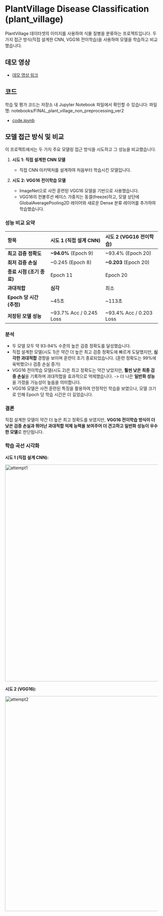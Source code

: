 # PlantVillage Disease Classification (plant_village)

PlantVillage 데이터셋의 이미지를 사용하여 식물 질병을 분류하는 프로젝트입니다. 두 가지 접근 방식(직접 설계한 CNN, VGG16 전이학습)을 사용하여 모델을 학습하고 비교했습니다.

## 데모 영상

* [데모 영상 링크](https://youtu.be/0ZDLq__uQG8)

## 코드

학습 및 평가 코드는 저장소 내 Jupyter Notebook 파일에서 확인할 수 있습니다:
파일명: notebooks/FINAL_plant_village_non_preprocessing_ver2
* [code.ipynb](./notebooks/FINAL_plant_village_non_preprocessing_ver2.ipynb)

## 모델 접근 방식 및 비교

이 프로젝트에서는 두 가지 주요 모델링 접근 방식을 시도하고 그 성능을 비교했습니다.

1.  **시도 1: 직접 설계한 CNN 모델**
    * 직접 CNN 아키텍처를 설계하여 처음부터 학습시킨 모델입니다.

2.  **시도 2: VGG16 전이학습 모델**
    * ImageNet으로 사전 훈련된 VGG16 모델을 기반으로 사용했습니다.
    * VGG16의 컨볼루션 베이스 가중치는 동결(freeze)하고, 모델 상단에 GlobalAveragePooling2D 레이어와 새로운 Dense 분류 레이어를 추가하여 학습했습니다.

### 성능 비교 요약

| 항목                    | 시도 1 (직접 설계 CNN)      | 시도 2 (VGG16 전이학습)       |
| :---------------------- | :-------------------------- | :---------------------------- |
| **최고 검증 정확도** | **~94.0%** (Epoch 9)        | ~93.4% (Epoch 20)             |
| **최저 검증 손실** | ~0.245 (Epoch 8)            | **~0.203** (Epoch 20)         |
| **종료 시점 (조기 종료)** | Epoch 11                    | Epoch 20                      |
| **과대적합** | **심각** | 최소                          |
| **Epoch 당 시간 (추정)** | ~45초                       | ~113초                        |
| **저장된 모델 성능** | ~93.7% Acc / 0.245 Loss     | ~93.4% Acc / 0.203 Loss       |

### 분석

* 두 모델 모두 약 93-94% 수준의 높은 검증 정확도를 달성했습니다.
* 직접 설계한 모델(시도 1)은 약간 더 높은 최고 검증 정확도에 빠르게 도달했지만, **심각한 과대적합** 경향을 보이며 훈련이 조기 종료되었습니다. (훈련 정확도는 99%에 육박했으나 검증 손실 증가)
* VGG16 전이학습 모델(시도 2)은 최고 정확도는 약간 낮았지만, **훨씬 낮은 최종 검증 손실**을 기록하며 과대적합을 효과적으로 억제했습니다. -> 더 나은 **일반화 성능**을 가졌을 가능성이 높음을 의미합니다.
* VGG16 모델은 사전 훈련된 특징을 활용하여 안정적인 학습을 보였으나, 모델 크기로 인해 Epoch 당 학습 시간은 더 길었습니다.

### 결론

직접 설계한 모델이 약간 더 높은 최고 정확도를 보였지만, **VGG16 전이학습 방식이 더 낮은 검증 손실과 뛰어난 과대적합 억제 능력을 보여주어 더 견고하고 일반화 성능이 우수한 모델**로 판단됩니다.

### 학습 곡선 시각화

**시도 1 (직접 설계 CNN):**

<img width="713" alt="attempt1" src="https://github.com/user-attachments/assets/b6122496-df53-4a39-a3a4-54f81511201b" />

**시도 2 (VGG16):**

<img width="707" alt="attempt2" src="https://github.com/user-attachments/assets/86a2f761-ead8-42e1-9391-6c552ac8e9ba" />
